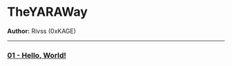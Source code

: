 # TheYARAWay

**Author:** Rivss (0xKAGE)

--- 
 
### [01 - Hello, World!](/HelloWorld/HelloWorld.md)


